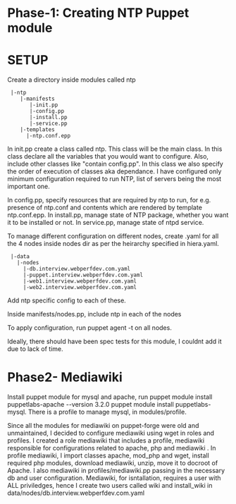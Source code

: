 # Phase-1: Creating NTP Puppet module

# SETUP
Create a directory inside modules called ntp


```modules
 |-ntp
    |-manifests
       |-init.pp
       |-config.pp
       |-install.pp
       |-service.pp
    |-templates
      |-ntp.conf.epp
```
In init.pp create a class called ntp. This class will be the main class. In this class declare all the variables that you would want to configure. Also, include other classes like "contain config.pp". In this class we also specify the order of execution of classes aka dependance. I have configured only minimum configuration required to run NTP, list of servers being the most important one.

In config.pp, specify resources that are required by ntp to run, for e.g. presence of ntp.conf and contents which are rendered by template ntp.conf.epp. In install.pp, manage state of NTP package, whether you want it to be installed or not. In service.pp, manage state of ntpd service.

To manage different configuration on different nodes, create .yaml for all the 4 nodes inside nodes dir as per the heirarchy specified in hiera.yaml.
```
 |-data
   |-nodes
     |-db.interview.webperfdev.com.yaml
     |-puppet.interview.webperfdev.com.yaml
     |-web1.interview.webperfdev.com.yaml
     |-web2.interview.webperfdev.com.yaml
```
Add ntp specific config to each of these.

Inside manifests/nodes.pp, include ntp in each of the nodes

To apply configuration, run puppet agent -t on all nodes.

Ideally, there should have been spec tests for this module, I couldnt add it due to lack of time.


# Phase2- Mediawiki

Install puppet module for mysql and apache, run puppet module install puppetlabs-apache --version 3.2.0
puppet module install puppetlabs-mysql. There is a profile to manage mysql, in modules/profile.

Since all the modules for mediawiki on puppet-forge were old and unmaintained, I decided to configure mediawiki using wget in roles and profiles. I created a role mediawiki that includes a profile, mediawiki responsible for configurations related to apache, php and mediawiki .
 In profile mediawiki, I import classes apache, mod_php and wget, install required php modules, download mediawiki, unzip, move it to docroot of Apache. I also mediawiki in profiles/mediawiki.pp passing in the necessary db and user configuration. Mediawiki, for isntallation, requires a user with ALL priviledges, hence  I create two users called wiki and install_wiki in data/nodes/db.interview.webperfdev.com.yaml
